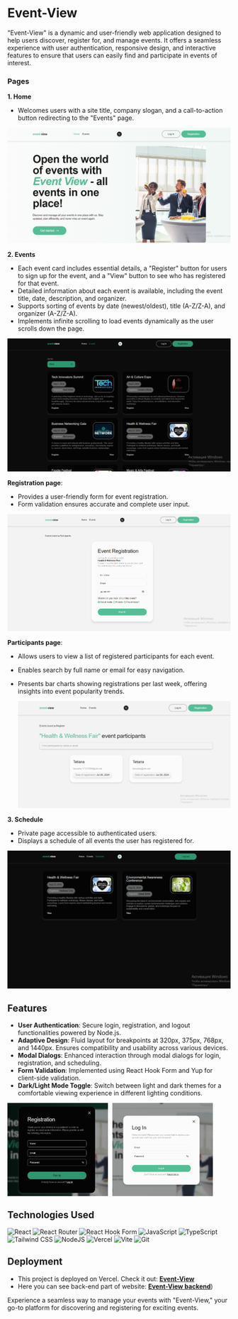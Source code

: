 # Event-View

"Event-View" is a dynamic and user-friendly web application designed to help users discover, register for, and manage events. It offers a seamless experience with user authentication, responsive design, and interactive features to ensure that users can easily find and participate in events of interest.

### Pages

**1. Home**

- Welcomes users with a site title, company slogan, and a call-to-action button redirecting to the "Events" page.

![Home Page](./public/1.png)

**2. Events**

- Each event card includes essential details, a "Register" button for users to sign up for the event, and a "View" button to see who has registered for that event.
- Detailed information about each event is available, including the event title, date, description, and organizer.
- Supports sorting of events by date (newest/oldest), title (A-Z/Z-A), and organizer (A-Z/Z-A).
- Implements infinite scrolling to load events dynamically as the user scrolls down the page.

![Events Page](./public/2.png)

**Registration page**:

- Provides a user-friendly form for event registration.
- Form validation ensures accurate and complete user input.

![Registration](./public/3.png)

**Participants page**:

- Allows users to view a list of registered participants for each event.
- Enables search by full name or email for easy navigation.
- Presents bar charts showing registrations per last week, offering insights into event popularity trends.

  ![Participants](./public/4.png)

**3. Schedule**

- Private page accessible to authenticated users.
- Displays a schedule of all events the user has registered for.

![Schedule Page](./public/5.png)

## Features

- **User Authentication**: Secure login, registration, and logout functionalities powered by Node.js.
- **Adaptive Design**: Fluid layout for breakpoints at 320px, 375px, 768px, and 1440px. Ensures compatibility and usability across various devices.
- **Modal Dialogs**: Enhanced interaction through modal dialogs for login, registration, and scheduling.
- **Form Validation**: Implemented using React Hook Form and Yup for client-side validation.
- **Dark/Light Mode Toggle**: Switch between light and dark themes for a comfortable viewing experience in different lighting conditions.

<div align="center" style="display: flex; gap: 10px; width: 100%;"> 
<img src="./public/6.png" alt="Feature Registration" width="45%" />
<img src="./public/7.png" alt="Feature Login" width="45%" />
</div>

## Technologies Used

![React](https://img.shields.io/badge/react-%2320232a.svg?style=for-the-badge&logo=react&logoColor=%2361DAFB)
![React Router](https://img.shields.io/badge/React_Router-CA4245?style=for-the-badge&logo=react-router&logoColor=white)
![React Hook Form](https://img.shields.io/badge/React%20Hook%20Form-%23EC5990.svg?style=for-the-badge&logo=reacthookform&logoColor=white)
![JavaScript](https://img.shields.io/badge/JavaScript-323330?style=for-the-badge&logo=javascript&logoColor=F7DF1E)
![TypeScript](https://img.shields.io/badge/typescript-%23007ACC.svg?style=for-the-badge&logo=typescript&logoColor=white)
![Tailwind CSS](https://img.shields.io/badge/tailwindcss-%2338B2AC.svg?style=for-the-badge&logo=tailwind-css&logoColor=white)
![NodeJS](https://img.shields.io/badge/node.js-6DA55F?style=for-the-badge&logo=node.js&logoColor=white)
![Vercel](https://img.shields.io/badge/vercel-%23000000.svg?style=for-the-badge&logo=vercel&logoColor=white)
![Vite](https://img.shields.io/badge/vite-%23646CFF.svg?style=for-the-badge&logo=vite&logoColor=white)
![Git](https://img.shields.io/badge/git-%23F05033.svg?style=for-the-badge&logo=git&logoColor=white)

## Deployment

- This project is deployed on Vercel. Check it out: [**Event-View**](https://event-view.vercel.app/)
- Here you can see back-end part of website: [**Event-View backend**](https://github.com/NiukaloTetiana/event-view-backend))

Experience a seamless way to manage your events with "Event-View," your go-to platform for discovering and registering for exciting events.

